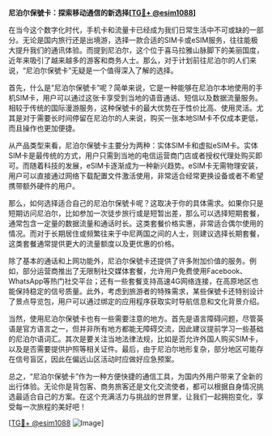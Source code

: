 **尼泊尔保號卡：探索移动通信的新选择[[TG💪+ @esim1088](https://t.me/s/esim1088)]**

在当今这个数字化时代，手机卡和流量卡已经成为我们日常生活中不可或缺的一部分。无论是国内旅行还是出境游，选择一款合适的SIM卡或eSIM服务，往往能极大提升我们的通讯体验。而提到尼泊尔，这个位于喜马拉雅山脉脚下的美丽国度，近年来吸引了越来越多的游客和商务人士。那么，对于计划前往尼泊尔的人们来说，“尼泊尔保號卡”无疑是一个值得深入了解的选择。

首先，什么是“尼泊尔保號卡”呢？简单来说，它是一种能够在尼泊尔本地使用的手机SIM卡，用户可以通过这张卡享受到当地的语音通话、短信以及数据流量服务。相较于传统的国际漫游服务，这种保號卡的最大优势在于性价比高、使用灵活。尤其是对于需要长时间停留在尼泊尔的人来说，购买一张本地SIM卡不仅成本更低，而且操作也更加便捷。

从产品类型来看，尼泊尔保號卡主要分为两种：实体SIM卡和虚拟eSIM卡。实体SIM卡是最传统的方式，用户只需到当地的电信运营商门店或者授权代理处购买即可。而随着科技的发展，eSIM卡逐渐成为一种新兴趋势。eSIM卡无需物理安装，用户可以直接通过网络下载配置文件激活使用，非常适合经常更换设备或者不希望携带额外硬件的用户。

那么，如何选择适合自己的尼泊尔保號卡呢？这取决于你的具体需求。如果你只是短期访问尼泊尔，比如参加一次徒步旅行或是短暂出差，那么可以选择短期套餐，通常包含一定量的数据流量和通话时长。这类套餐价格实惠，非常适合偶尔使用的情况。而对于长期居住或频繁往来于中尼两国之间的人士，则建议选择长期套餐，这类套餐通常提供更大的流量额度以及更优惠的价格。

除了基本的通话和上网功能外，尼泊尔保號卡还提供了许多附加价值的服务。例如，部分运营商推出了无限制社交媒体套餐，允许用户免费使用Facebook、WhatsApp等热门社交平台；还有一些套餐支持高速4G网络连接，在高原地区也能保持稳定的信号质量。此外，考虑到旅游者的特殊需求，某些保號卡还特别设计了景点导览包，用户可以通过绑定的应用程序获取实时导航信息和文化背景介绍。

当然，使用尼泊尔保號卡也有一些需要注意的地方。首先是语言障碍问题，尽管英语是官方语言之一，但并非所有地方都能无障碍交流，因此建议提前学习一些基础的尼泊尔语词汇。其次是要关注当地法律法规，比如是否允许外国人购买SIM卡，以及是否需要提供护照等相关证件。最后，由于尼泊尔地形复杂，部分地区可能存在信号盲区，因此在偏远山区活动时应做好应急预案。

总之，“尼泊尔保號卡”作为一种方便快捷的通信工具，为国内外用户带来了全新的出行体验。无论你是背包客、商务旅客还是文化交流使者，都可以根据自身情况挑选最适合自己的方案。在这个充满活力与挑战的世界里，让我们一起拥抱变化，享受每一次旅程的美好吧！

[[TG💪+ @esim1088](https://t.me/s/esim1088) ![Image](https://i.postimg.cc/4NQfJmqS/Snipaste-2025-05-13-00-14-12.png)]